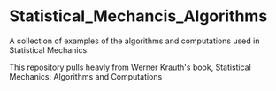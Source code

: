 # Statistical_Mechancis_Algorithms
A collection of examples of the algorithms and computations used in Statistical Mechanics.

This repository pulls heavly from Werner Krauth's book, Statistical Mechanics: Algorithms and Computations
